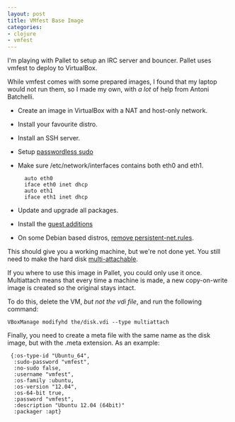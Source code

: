```yaml
---
layout: post
title: VMfest Base Image
categories:
- clojure
- vmfest
---
```


I'm playing with Pallet to setup an IRC server and bouncer. Pallet uses vmfest to deploy to VirtualBox.

While vmfest comes with some prepared images, I found that my laptop would not run them, so I made my own, with *a lot* of help from Antoni Batchelli.

* Create an image in VirtualBox with a NAT and host-only network.
* Install your favourite distro.
* Install an SSH server.
* Setup [passwordless sudo](http://serverfault.com/a/160587)
* Make sure /etc/network/interfaces contains both eth0 and eth1.

        auto eth0
        iface eth0 inet dhcp
        auto eth1
        iface eth1 inet dhcp

* Update and upgrade all packages.
* Install the [guest additions](http://www.virtualbox.org/manual/ch04.html)
* On some Debian based distros, [remove persistent-net.rules](http://www.ducea.com/2008/09/01/remove-debian-udev-persistent-net-rules/).

This should give you a working machine, but we're not done yet. You still need to make the hard disk [multi-attachable](http://www.virtualbox.org/manual/ch05.html#hdimagewrites).

If you where to use this image in Pallet, you could only use it once. Multiattach means that every time a machine is made, a new copy-on-write image is created so the original stays intact.

To do this, delete the VM, *but not the vdi file*, and run the following command:

    VBoxManage modifyhd the/disk.vdi --type multiattach

Finally, you need to create a meta file with the same name as the disk image, but with the .meta extension. As an example:

     {:os-type-id "Ubuntu_64",
      :sudo-password "vmfest",
      :no-sudo false,
      :username "vmfest",
      :os-family :ubuntu,
      :os-version "12.04",
      :os-64-bit true,
      :password "vmfest",
      :description "Ubuntu 12.04 (64bit)"
      :packager :apt}